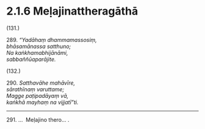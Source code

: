 

# 2.1.6 Meḷajinattheragāthā




(131.)

289\. _“Yadāhaṃ dhammamassosiṃ,_  
_bhāsamānassa satthuno;_  
_Na kaṅkhamabhijānāmi,_  
_sabbaññūaparājite._  


(132.)

290\. _Satthavāhe mahāvīre,_  
_sārathīnaṃ varuttame;_  
_Magge paṭipadāyaṃ vā,_  
_kaṅkhā mayhaṃ na vijjatī”ti._  


---

291\. …  Meḷajino thero… .





